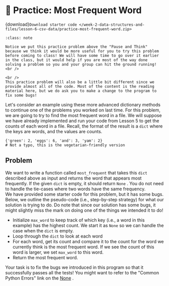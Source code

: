 # 🚧 Practice: Most Frequent Word

{download}`Download starter code </week-2-data-structures-and-files/lesson-6-csv-data/practice-most-frequent-word.zip>`


```{admonition} Note
:class: note

Notice we put this practice problem above the "Pause and Think" because we think it would be more useful for you to try this problem before coming to class! We will have some time to go over it earlier in the class, but it would help if you are most of the way done solving a problem so you and your group can hit the ground running!
<br />

<br />
This practice problem will also be a little bit different since we provide almost all of the code. Most of the content is the reading material here, but we do ask you to make a change to the program to fix some bugs!

```

Let's consider an example using these more advanced dictionary methods to continue one of the problems you worked on last time. For this problem, we are going to try to find the most frequent word in a file. We will suppose we have already implemented and run your code from Lesson 5 to get the counts of each word in a file. Recall, the format of the result is a `dict` where the keys are words, and the values are counts.  
```text
{'green': 2, 'eggs': 6, 'and': 3, 'yam': 2}
# Not a typo, this is the vegetarian-friendly version

````

##  Problem  

We want to write a function called `most_frequent` that takes this `dict` described above as input and returns the word that appears most frequently. If the given `dict` is empty, it should return `None` . You do not need to handle the tie-cases where two words have the same frequency.  
We have provided some starter code for this problem, but it has some bugs. Below, we outline the pseudo-code (i.e., step-by-step strategy) for what our solution is trying to do. Do note that since our solution has some bugs, it might slightly miss the mark on doing one of the things we intended it to do!  
-  Initialize     `max_word`     to keep track of which key (i.e., a word in this example) has the highest count. We start it as     `None`     so we can handle the case when the     `dict`     is empty.  
-  Loop through the     `dict`     to look at each word  
-  For each word, get its count and compare it to the count for the word we currently think is the most frequent word. If we see the count of this word is larger, we set     `max_word`     to this word.  
-  Return the most frequent word.  

Your task is to fix the bugs we introduced in this program so that it successfully passes all the tests! You might want to refer to the "Common Python Errors" link on the [None](https://courses.cs.washington.edu/courses/cse163/20sp/resources.html) .  
